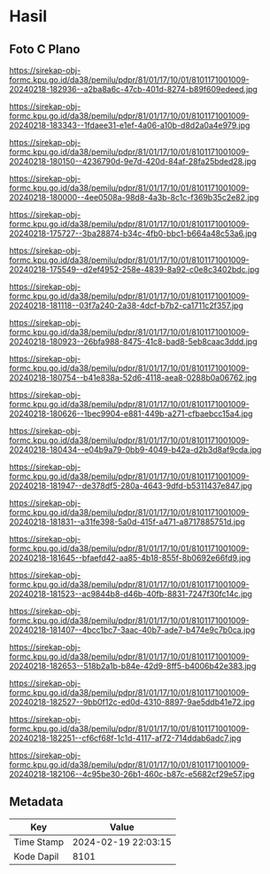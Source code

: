 # Hasil

## Foto C Plano

https://sirekap-obj-formc.kpu.go.id/da38/pemilu/pdpr/81/01/17/10/01/8101171001009-20240218-182936--a2ba8a6c-47cb-401d-8274-b89f609edeed.jpg

https://sirekap-obj-formc.kpu.go.id/da38/pemilu/pdpr/81/01/17/10/01/8101171001009-20240218-183343--1fdaee31-e1ef-4a06-a10b-d8d2a0a4e979.jpg

https://sirekap-obj-formc.kpu.go.id/da38/pemilu/pdpr/81/01/17/10/01/8101171001009-20240218-180150--4236790d-9e7d-420d-84af-28fa25bded28.jpg

https://sirekap-obj-formc.kpu.go.id/da38/pemilu/pdpr/81/01/17/10/01/8101171001009-20240218-180000--4ee0508a-98d8-4a3b-8c1c-f369b35c2e82.jpg

https://sirekap-obj-formc.kpu.go.id/da38/pemilu/pdpr/81/01/17/10/01/8101171001009-20240218-175727--3ba28874-b34c-4fb0-bbc1-b664a48c53a6.jpg

https://sirekap-obj-formc.kpu.go.id/da38/pemilu/pdpr/81/01/17/10/01/8101171001009-20240218-175549--d2ef4952-258e-4839-8a92-c0e8c3402bdc.jpg

https://sirekap-obj-formc.kpu.go.id/da38/pemilu/pdpr/81/01/17/10/01/8101171001009-20240218-181118--03f7a240-2a38-4dcf-b7b2-ca1711c2f357.jpg

https://sirekap-obj-formc.kpu.go.id/da38/pemilu/pdpr/81/01/17/10/01/8101171001009-20240218-180923--26bfa988-8475-41c8-bad8-5eb8caac3ddd.jpg

https://sirekap-obj-formc.kpu.go.id/da38/pemilu/pdpr/81/01/17/10/01/8101171001009-20240218-180754--b41e838a-52d6-4118-aea8-0288b0a06762.jpg

https://sirekap-obj-formc.kpu.go.id/da38/pemilu/pdpr/81/01/17/10/01/8101171001009-20240218-180626--1bec9904-e881-449b-a271-cfbaebcc15a4.jpg

https://sirekap-obj-formc.kpu.go.id/da38/pemilu/pdpr/81/01/17/10/01/8101171001009-20240218-180434--e04b9a79-0bb9-4049-b42a-d2b3d8af9cda.jpg

https://sirekap-obj-formc.kpu.go.id/da38/pemilu/pdpr/81/01/17/10/01/8101171001009-20240218-181947--de378df5-280a-4643-9dfd-b5311437e847.jpg

https://sirekap-obj-formc.kpu.go.id/da38/pemilu/pdpr/81/01/17/10/01/8101171001009-20240218-181831--a31fe398-5a0d-415f-a471-a8717885751d.jpg

https://sirekap-obj-formc.kpu.go.id/da38/pemilu/pdpr/81/01/17/10/01/8101171001009-20240218-181645--bfaefd42-aa85-4b18-855f-8b0692e66fd9.jpg

https://sirekap-obj-formc.kpu.go.id/da38/pemilu/pdpr/81/01/17/10/01/8101171001009-20240218-181523--ac9844b8-d46b-40fb-8831-7247f30fc14c.jpg

https://sirekap-obj-formc.kpu.go.id/da38/pemilu/pdpr/81/01/17/10/01/8101171001009-20240218-181407--4bcc1bc7-3aac-40b7-ade7-b474e9c7b0ca.jpg

https://sirekap-obj-formc.kpu.go.id/da38/pemilu/pdpr/81/01/17/10/01/8101171001009-20240218-182653--518b2a1b-b84e-42d9-8ff5-b4006b42e383.jpg

https://sirekap-obj-formc.kpu.go.id/da38/pemilu/pdpr/81/01/17/10/01/8101171001009-20240218-182527--9bb0f12c-ed0d-4310-8897-9ae5ddb41e72.jpg

https://sirekap-obj-formc.kpu.go.id/da38/pemilu/pdpr/81/01/17/10/01/8101171001009-20240218-182251--cf6cf68f-1c1d-4117-af72-714ddab6adc7.jpg

https://sirekap-obj-formc.kpu.go.id/da38/pemilu/pdpr/81/01/17/10/01/8101171001009-20240218-182106--4c95be30-26b1-460c-b87c-e5682cf29e57.jpg


## Metadata

| Key        | Value               |
| ---------- | ------------------- |
| Time Stamp | 2024-02-19 22:03:15 |
| Kode Dapil | 8101                |



